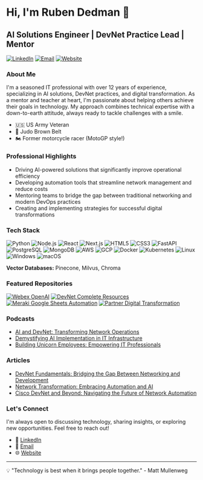 # Hi, I'm Ruben Dedman 👋
## AI Solutions Engineer | DevNet Practice Lead | Mentor

[![LinkedIn](https://img.shields.io/badge/LinkedIn-0077B5?style=for-the-badge&logo=linkedin&logoColor=white)](https://www.linkedin.com/in/ruben-dedman/)
[![Email](https://img.shields.io/badge/Email-D14836?style=for-the-badge&logo=gmail&logoColor=white)](mailto:rubendedman@gmail.com)
[![Website](https://img.shields.io/badge/Website-000000?style=for-the-badge&logo=About.me&logoColor=white)](https://www.devmannet.com)

### About Me
I'm a seasoned IT professional with over 12 years of experience, specializing in AI solutions, DevNet practices, and digital transformation. As a mentor and teacher at heart, I'm passionate about helping others achieve their goals in technology. My approach combines technical expertise with a down-to-earth attitude, always ready to tackle challenges with a smile.

- 🇺🇸 US Army Veteran
- 🥋 Judo Brown Belt
- 🏍 Former motorcycle racer (MotoGP style!)

### Professional Highlights
- Driving AI-powered solutions that significantly improve operational efficiency
- Developing automation tools that streamline network management and reduce costs
- Mentoring teams to bridge the gap between traditional networking and modern DevOps practices
- Creating and implementing strategies for successful digital transformations

### Tech Stack
![Python](https://img.shields.io/badge/Python-3776AB?style=for-the-badge&logo=python&logoColor=white)
![Node.js](https://img.shields.io/badge/Node.js-339933?style=for-the-badge&logo=nodedotjs&logoColor=white)
![React](https://img.shields.io/badge/React-20232A?style=for-the-badge&logo=react&logoColor=61DAFB)
![Next.js](https://img.shields.io/badge/Next.js-000000?style=for-the-badge&logo=nextdotjs&logoColor=white)
![HTML5](https://img.shields.io/badge/HTML5-E34F26?style=for-the-badge&logo=html5&logoColor=white)
![CSS3](https://img.shields.io/badge/CSS3-1572B6?style=for-the-badge&logo=css3&logoColor=white)
![FastAPI](https://img.shields.io/badge/FastAPI-009688?style=for-the-badge&logo=FastAPI&logoColor=white)
![PostgreSQL](https://img.shields.io/badge/PostgreSQL-316192?style=for-the-badge&logo=postgresql&logoColor=white)
![MongoDB](https://img.shields.io/badge/MongoDB-4EA94B?style=for-the-badge&logo=mongodb&logoColor=white)
![AWS](https://img.shields.io/badge/AWS-232F3E?style=for-the-badge&logo=amazon-aws&logoColor=white)
![GCP](https://img.shields.io/badge/GCP-4285F4?style=for-the-badge&logo=google-cloud&logoColor=white)
![Docker](https://img.shields.io/badge/Docker-2CA5E0?style=for-the-badge&logo=docker&logoColor=white)
![Kubernetes](https://img.shields.io/badge/Kubernetes-326CE5?style=for-the-badge&logo=kubernetes&logoColor=white)
![Linux](https://img.shields.io/badge/Linux-FCC624?style=for-the-badge&logo=linux&logoColor=black)
![Windows](https://img.shields.io/badge/Windows-0078D6?style=for-the-badge&logo=windows&logoColor=white)
![macOS](https://img.shields.io/badge/macOS-000000?style=for-the-badge&logo=apple&logoColor=white)

**Vector Databases:** Pinecone, Milvus, Chroma

### Featured Repositories
[![Webex OpenAI](https://github-readme-stats.vercel.app/api/pin/?username=Radmanded&repo=webex-openai&theme=vue)](https://github.com/Radmanded/webex-openai)
[![DevNet Complete Resources](https://github-readme-stats.vercel.app/api/pin/?username=Radmanded&repo=devnet-complete-resources-&theme=vue)](https://github.com/Radmanded/devnet-complete-resources-)
[![Meraki Google Sheets Automation](https://github-readme-stats.vercel.app/api/pin/?username=Radmanded&repo=meraki-googleSheets-automation&theme=vue)](https://github.com/Radmanded/meraki-googleSheets-automation)
[![Partner Digital Transformation](https://github-readme-stats.vercel.app/api/pin/?username=Radmanded&repo=Partner-Digital-Transformation&theme=vue)](https://github.com/Radmanded/Partner-Digital-Transformation)

### Podcasts
- [AI and DevNet: Transforming Network Operations](https://www.tdsynnex.com/na/cisco/edge360online/ai-and-devnet/)
- [Demystifying AI Implementation in IT Infrastructure](https://www.tdsynnex.com/na/cisco/edge360online/easy-ai-implementation/)
- [Building Unicorn Employees: Empowering IT Professionals](https://www.tdsynnex.com/na/cisco/edge360online/unicorn-employees/)

### Articles
- [DevNet Fundamentals: Bridging the Gap Between Networking and Development](https://www.tdsynnex.com/na/cisco/edge360online/devnet-fundamentals/)
- [Network Transformation: Embracing Automation and AI](https://www.tdsynnex.com/na/cisco/edge360online/network-transformation/)
- [Cisco DevNet and Beyond: Navigating the Future of Network Automation](https://www.tdsynnex.com/na/cisco/edge360online/cisco-devnet/)

### Let's Connect
I'm always open to discussing technology, sharing insights, or exploring new opportunities. Feel free to reach out!

- 💼 [LinkedIn](https://www.linkedin.com/in/ruben-dedman/)
- 📧 [Email](mailto:rubendedman@gmail.com)
- 🌐 [Website](https://www.devmannet.com)

---

💡 "Technology is best when it brings people together." - Matt Mullenweg
